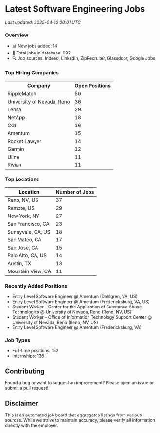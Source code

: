 # Latest Software Engineering Jobs
*Last updated: 2025-04-10 00:01 UTC*

### Overview
- 📊 New jobs added: 14
- 💼 Total jobs in database: 992
- 🔍 Job sources: Indeed, LinkedIn, ZipRecruiter, Glassdoor, Google Jobs

### Top Hiring Companies
| Company | Open Positions |
|---------|---------------|
| RippleMatch | 50 |
| University of Nevada, Reno | 36 |
| Lensa | 29 |
| NetApp | 18 |
| CGI | 16 |
| Amentum | 15 |
| Rocket Lawyer | 14 |
| Garmin | 12 |
| Uline | 11 |
| Rivian | 11 |

### Top Locations
| Location | Number of Jobs |
|----------|---------------|
| Reno, NV, US | 37 |
| Remote, US | 29 |
| New York, NY | 27 |
| San Francisco, CA | 23 |
| Sunnyvale, CA, US | 18 |
| San Mateo, CA | 17 |
| San Jose, CA | 15 |
| Palo Alto, CA, US | 14 |
| Austin, TX | 13 |
| Mountain View, CA | 11 |

### Recently Added Positions
- Entry Level Software Engineer @ Amentum (Dahlgren, VA, US)
- Entry Level Software Engineer @ Amentum (Fredericksburg, VA, US)
- Student Worker - Center for the Application of Substance Abuse Technologies @ University of Nevada, Reno (Reno, NV, US)
- Student Worker - Office of Information Technology Support Center @ University of Nevada, Reno (Reno, NV, US)
- Entry Level Software Engineer @ Amentum (Fredericksburg, VA)

### Job Types
- Full-time positions: 152
- Internships: 136

## Contributing
Found a bug or want to suggest an improvement? Please open an issue or submit a pull request!

## Disclaimer
This is an automated job board that aggregates listings from various sources. While we strive to maintain accuracy, 
please verify all information directly with the employer.
